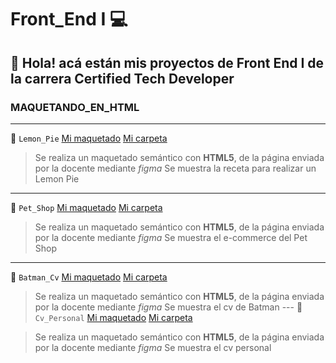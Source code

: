# Front_End I 💻

## 👋 Hola! acá están mis proyectos de Front End I de la carrera Certified Tech Developer

###  MAQUETANDO_EN_HTML 
---

🍋 `Lemon_Pie` [Mi maquetado](http://127.0.0.1:5500/C5-LemonPie/index.html) [Mi carpeta](https://github.com/fllorgarcia/Front_End/tree/main/C5-LemonPie)
  
    
  > Se realiza un maquetado  semántico con **HTML5**, de la página enviada por la docente mediante *figma*
  > Se muestra la receta para realizar un Lemon Pie
  ---
 🐶 `Pet_Shop` [Mi maquetado](http://127.0.0.1:5500/C6-PetShop/index.html) [Mi carpeta](https://github.com/fllorgarcia/Front_End/tree/main/C6-PetShop)
  
    
  > Se realiza un maquetado  semántico con **HTML5**, de la página enviada por la docente mediante *figma*
  > Se muestra el e-commerce del Pet Shop
   ---

  💪  `Batman_Cv` [Mi maquetado](http://127.0.0.1:5500/C7-Batman/index.html) [Mi carpeta](https://github.com/fllorgarcia/Front_End/tree/main/C7-Batman)
  
    
  > Se realiza un maquetado  semántico con **HTML5**, de la página enviada por la docente mediante *figma*
  > Se muestra el cv de Batman
    ---
  👧  `Cv_Personal` [Mi maquetado](http://127.0.0.1:5500/C8-CvPropio/index.html) [Mi carpeta](https://github.com/fllorgarcia/Front_End/tree/main/C8-CvPropio)
  
    
  > Se realiza un maquetado  semántico con **HTML5**, de la página enviada por la docente mediante *figma*
  > Se muestra el cv personal
    
    
 
